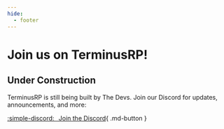 ```yaml
---
hide:
  - footer
---
```

# Join us on TerminusRP!
## Under Construction
TerminusRP is still being built by The Devs.
Join our Discord for updates, announcements, and more:

[:simple-discord:⠀Join the Discord](https://discord.gg/BXrVTKQUFj){ .md-button }